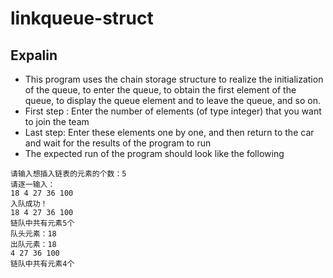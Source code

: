 # linkqueue-struct
## Expalin
* This program uses the chain storage structure to realize the initialization of the queue, 
to enter the queue, to obtain the first element of the queue, to display the queue element and to leave the queue, and so on.
* First step : Enter the number of elements (of type integer) that you want to join the team
* Last step: Enter these elements one by one, and then return to the car and wait for the results of the program to run
* The expected run of the program should look like the following
```
请输入想插入链表的元素的个数：5
请逐一输入：
18 4 27 36 100
入队成功！
18 4 27 36 100
链队中共有元素5个
队头元素：18
出队元素：18
4 27 36 100
链队中共有元素4个
```
